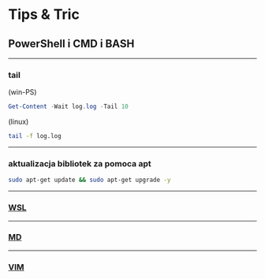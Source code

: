 # Tips & Tric

## PowerShell i CMD i BASH

 ***
### tail
(win-PS)
``` PowerShell
Get-Content -Wait log.log -Tail 10 
```

(linux)
``` BASH
tail -f log.log
``` 
***
###  aktualizacja bibliotek za pomoca apt
``` BASH
sudo apt-get update && sudo apt-get upgrade -y
```
***
### [WSL]

***
### [MD]
***
### [VIM]







[WSL]: /wsl/wsl.md
[MD]: /md/md.md
[VIM]: /vim/vim.md